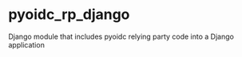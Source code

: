 pyoidc_rp_django
================

Django module that includes pyoidc relying party code into a Django application
